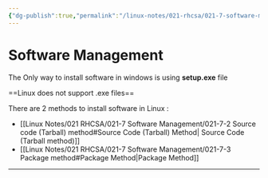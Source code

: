 ```yaml
---
{"dg-publish":true,"permalink":"/linux-notes/021-rhcsa/021-7-software-management/021-7-1-software-management/","noteIcon":"","created":"2023-10-07T13:47:51.585+05:30","updated":"2023-10-13T17:09:07.217+05:30"}
---
```


# Software Management

The Only way to install software in windows is using **setup.exe** file

==Linux does not support .exe files==

There are 2 methods to install software in Linux :
- [[Linux Notes/021 RHCSA/021-7 Software Management/021-7-2 Source code (Tarball) method#Source Code (Tarball) Method\| Source Code (Tarball method)]]
- [[Linux Notes/021 RHCSA/021-7 Software Management/021-7-3 Package method#Package Method\|Package Method]]

---

